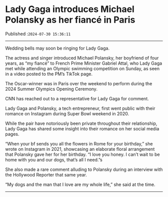 # Lady Gaga introduces Michael Polansky as her fiancé in Paris

Published :`2024-07-30 15:36:11`

---

Wedding bells may soon be ringing for Lady Gaga.

The actress and singer introduced Michael Polansky, her boyfriend of four years, as “my fiancé” to French Prime Minister Gabriel Attal, who Lady Gaga met while attending an Olympic swimming competition on Sunday, as seen in a video posted to the PM’s TikTok page.

The Oscar-winner was in Paris over the weekend to perform during the 2024 Summer Olympics Opening Ceremony.

CNN has reached out to a representative for Lady Gaga for comment.

Lady Gaga and Polansky, a tech entrepreneur, first went public with their romance on Instagram during Super Bowl weekend in 2020.

While the pair have notoriously been private throughout their relationship, Lady Gaga has shared some insight into their romance on her social media pages.

“When your bf sends you all the flowers in Rome for your birthday,” she wrote on Instagram in 2021, showcasing an elaborate floral arrangement that Polansky gave her for her birthday. “I love you honey. I can’t wait to be home with you and our dogs, that’s all I need.”s

She also made a rare comment alluding to Polansky during an interview with the Hollywood Reporter that same year.

“My dogs and the man that I love are my whole life,” she said at the time.

---

